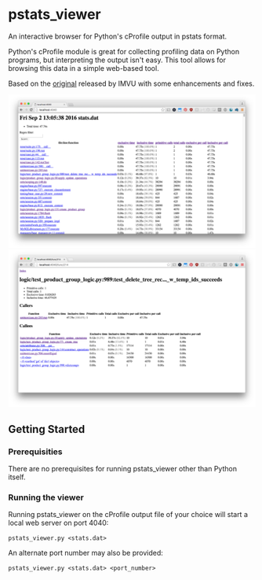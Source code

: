 # pstats_viewer

An interactive browser for Python's cProfile output in pstats format.

Python's cProfile module is great for collecting profiling data on Python
programs, but interpreting the output isn't easy. This tool allows for browsing
this data in a simple web-based tool.

Based on the
[original](https://chadaustin.me/2008/05/open-sourced-our-pstats-viewer/)
released by IMVU with some enhancements and fixes.

![screenshot of index](/docs/pstats_index.png?raw=true)
![screenshot of detail](/docs/pstats_detail.png?raw=true)

## Getting Started

### Prerequisities

There are no prerequisites for running pstats_viewer other than Python itself.

### Running the viewer

Running pstats_viewer on the cProfile output file of your choice will start a
local web server on port 4040:

```
pstats_viewer.py <stats.dat>
```

An alternate port number may also be provided:

```
pstats_viewer.py <stats.dat> <port_number>
```
